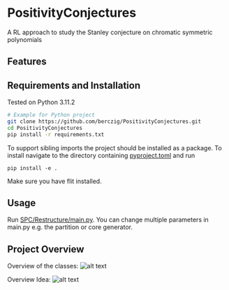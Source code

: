 # PositivityConjectures
A RL approach to study the Stanley conjecture on chromatic symmetric polynomials

## Features

## Requirements and Installation
Tested on Python 3.11.2

```bash
# Example for Python project
git clone https://github.com/berczig/PositivityConjectures.git
cd PositivityConjectures
pip install -r requirements.txt
```

To support sibling imports the project should be installed as a package. To install navigate to the directory containing [pyproject.toml](pyproject.toml) and run
```
pip install -e .
```
Make sure you have flit installed.

## Usage
Run [SPC/Restructure/main.py](main.py). You can change multiple parameters in main.py e.g. the partition or core generator.

## Project Overview
Overview of the classes:
![alt text](https://github.com/berczig/PositivityConjectures/blob/main/classes.png?raw=true)

Overview Idea:
![alt text](https://github.com/berczig/PositivityConjectures/blob/main/overview.png?raw=true)


